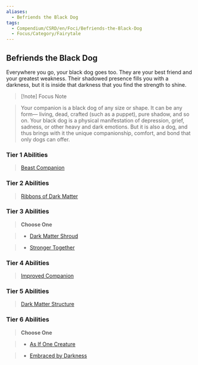 ```yaml
---
aliases:
  - Befriends the Black Dog
tags:
  - Compendium/CSRD/en/Foci/Befriends-the-Black-Dog
  - Focus/Category/Fairytale
---
```

  
    
## Befriends the Black Dog  
Everywhere you go, your black dog goes too. They are your best friend and your greatest weakness. Their shadowed presence fills you with a darkness, but it is inside that darkness that you find the strength to shine.  
  
>[!note] Focus Note  
>Your companion is a black dog of any size or shape. It can be any form— living, dead, crafted (such as a puppet), pure shadow, and so on. Your black dog is a physical manifestation of depression, grief, sadness, or other heavy and dark emotions. But it is also a dog, and thus brings with it the unique companionship, comfort, and bond that only dogs can offer.  
  
### Tier 1 Abilities    
> [Beast Companion](Beast-Companion.md)    
  
### Tier 2 Abilities    
> [Ribbons of Dark Matter](Ribbons-of-Dark-Matter.md)    
  
  
### Tier 3 Abilities    
> **Choose One**    
>- [Dark Matter Shroud](Dark-Matter-Shroud.md)    
>- [Stronger Together](Stronger-Together.md)    
  
  
### Tier 4 Abilities    
> [Improved Companion](Improved-Companion.md)    
  
  
### Tier 5 Abilities    
> [Dark Matter Structure](Dark-Matter-Structure.md)    
  
  
### Tier 6 Abilities    
> **Choose One**    
>- [As If One Creature](As-If-One-Creature.md)    
>- [Embraced by Darkness](Embraced-by-Darkness.md)
